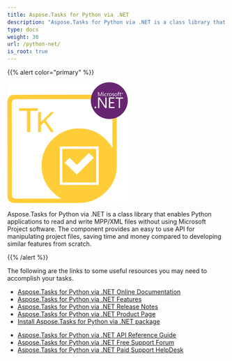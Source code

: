 ```yaml
---
title: Aspose.Tasks for Python via .NET
description: "Aspose.Tasks for Python via .NET is a class library that enables Python applications to create, modify, convert MPP and Primavera XML files."
type: docs
weight: 30
url: /python-net/
is_root: true
---
```


{{% alert color="primary" %}}

![Aspose.Tasks for Python via .NET Product Logo](../home_4.png)

Aspose.Tasks for Python via .NET is a class library that enables Python applications to read and write MPP/XML files without using Microsoft Project software. The component provides an easy to use API for manipulating project files, saving time and money compared to developing similar features from scratch.

{{% /alert %}}

The following are the links to some useful resources you may need to accomplish your tasks.

- [Aspose.Tasks for Python via .NET Online Documentation](/tasks/python-net/) 
- [Aspose.Tasks for Python via .NET Features](/tasks/python-net/product-overview/)
- [Aspose.Tasks for Python via .NET Release Notes](/tasks/python-net/release-notes/)
- [Aspose.Tasks for Python via .NET Product Page](https://products.aspose.com/tasks/python-net)
- [Install Aspose.Tasks for Python via .NET package](https://releases.aspose.com/tasks/python-net/)
<!-- [Download Examples at GitHub Repository](https://github.com/aspose-tasks/Aspose.Tasks-for-Python-net) -->
- [Aspose.Tasks for Python via .NET API Reference Guide](https://reference.aspose.com/tasks/python-net)
- [Aspose.Tasks for Python via .NET Free Support Forum](https://forum.aspose.com/c/tasks/15) 
- [Aspose.Tasks for Python via .NET Paid Support HelpDesk](https://helpdesk.aspose.com/)
